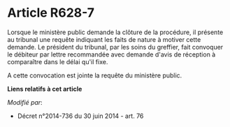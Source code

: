 # Article R628-7

Lorsque le ministère public demande la clôture de la procédure, il présente au tribunal une requête indiquant les faits de
nature à motiver cette demande. Le président du tribunal, par les soins du greffier, fait convoquer le débiteur par lettre
recommandée avec demande d'avis de réception à comparaître dans le délai qu'il fixe.

A cette convocation est jointe la requête du ministère public.

**Liens relatifs à cet article**

_Modifié par_:

  - Décret n°2014-736 du 30 juin 2014 - art. 76
